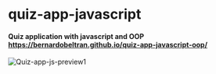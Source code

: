 # quiz-app-javascript
#### Quiz application with javascript and OOP https://bernardobeltran.github.io/quiz-app-javascript-oop/
![Quiz-app-js-preview1](https://user-images.githubusercontent.com/96270314/147395364-90a0c1bc-26d8-4dc2-b814-a3bed1f36561.PNG)
